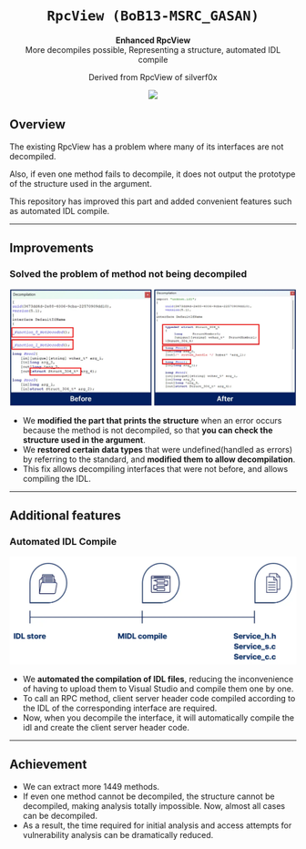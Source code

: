 ﻿
<div align='center'>
  <h1><code>RpcView (BoB13-MSRC_GASAN)</code></h1>
  <p>
    <strong>Enhanced RpcView</strong><br>
    More decompiles possible, Representing a structure, automated IDL compile
  </p>
  <p>
    Derived from RpcView of silverf0x
  </p>
  <p>
    <img src='pics/rpcview.gif'/>
  </p>
</div>

## Overview
The existing RpcView has a problem where many of its interfaces are not decompiled.

Also, if even one method fails to decompile, it does not output the prototype of the structure used in the argument.

This repository has improved this part and added convenient features such as automated IDL compile.

---

## Improvements
### Solved the problem of method not being decompiled
<p align='center'>
<img src='pics/decompile.webp'>
</p>

- We **modified the part that prints the structure** when an error occurs because the method is not decompiled, so that **you can check the structure used in the argument**.
- We **restored certain data types** that were undefined(handled as errors) by referring to the standard, and **modified them to allow decompilation**.
- This fix allows decompiling interfaces that were not before, and allows compiling the IDL.

---

## Additional features
### Automated IDL Compile
<p align='center'>
<img src='pics/compile.webp'>
</p>

- We **automated the compilation of IDL files**, reducing the inconvenience of having to upload them to Visual Studio and compile them one by one.
- To call an RPC method, client server header code compiled according to the IDL of the corresponding interface are required.
- Now, when you decompile the interface, it will automatically compile the idl and create the client server header code.

---

## Achievement
- We can extract more 1449 methods.
- If even one method cannot be decompiled, the structure cannot be decompiled, making analysis totally impossible.
Now, almost all cases can be decompiled.
- As a result, the time required for initial analysis and access attempts for vulnerability analysis can be dramatically reduced.